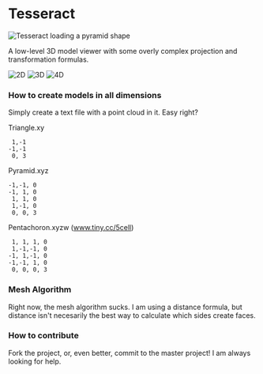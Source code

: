 # Tesseract
![Tesseract loading a pyramid shape](http://i.imgur.com/XABwEf5.png)

A low-level 3D model viewer with some overly complex projection and transformation formulas.

![2D](https://img.shields.io/badge/2D%20Models-Unimplemented-red.svg)
![3D](https://img.shields.io/badge/3D%20Models-Implemented-green.svg)
![4D](https://img.shields.io/badge/4D%20Models-Unimplemented-red.svg)

### How to create models in all dimensions

Simply create a text file with a point cloud in it. Easy right?

Triangle.xy
```
 1,-1
-1,-1
 0, 3
```

Pyramid.xyz
```
-1,-1, 0
-1, 1, 0
 1, 1, 0
 1,-1, 0
 0, 0, 3
```

Pentachoron.xyzw (www.tiny.cc/5cell)
```
 1, 1, 1, 0
 1,-1,-1, 0
-1, 1,-1, 0
-1,-1, 1, 0
 0, 0, 0, 3
```

### Mesh Algorithm

Right now, the mesh algorithm sucks. I am using a distance formula, but distance isn't necesarily the best way to calculate which sides create faces.

### How to contribute
Fork the project, or, even better, commit to the master project! I am always looking for help.
